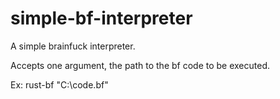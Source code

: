 # simple-bf-interpreter
A simple brainfuck interpreter.

Accepts one argument, the path to the bf code to be executed.

Ex: rust-bf "C:\code.bf"
